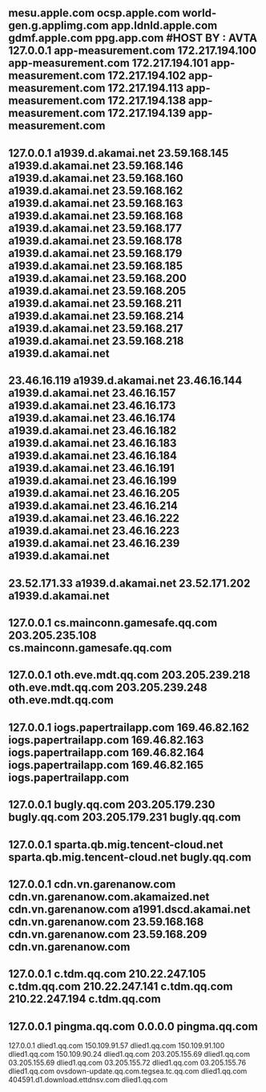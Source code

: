 mesu.apple.com
ocsp.apple.com
world-gen.g.applimg.com
app.ldnld.apple.com
gdmf.apple.com
ppg.app.com
#HOST BY : AVTA
127.0.0.1 app-measurement.com
172.217.194.100 app-measurement.com
172.217.194.101 app-measurement.com
172.217.194.102 app-measurement.com
172.217.194.113 app-measurement.com
172.217.194.138 app-measurement.com
172.217.194.139 app-measurement.com
-----------------------------------
127.0.0.1 a1939.d.akamai.net
23.59.168.145 a1939.d.akamai.net
23.59.168.146 a1939.d.akamai.net
23.59.168.160 a1939.d.akamai.net
23.59.168.162 a1939.d.akamai.net
23.59.168.163 a1939.d.akamai.net
23.59.168.168 a1939.d.akamai.net
23.59.168.177 a1939.d.akamai.net
23.59.168.178 a1939.d.akamai.net
23.59.168.179 a1939.d.akamai.net
23.59.168.185 a1939.d.akamai.net
23.59.168.200 a1939.d.akamai.net
23.59.168.205 a1939.d.akamai.net
23.59.168.211 a1939.d.akamai.net
23.59.168.214 a1939.d.akamai.net
23.59.168.217 a1939.d.akamai.net
23.59.168.218 a1939.d.akamai.net
-------------------------------
23.46.16.119 a1939.d.akamai.net
23.46.16.144 a1939.d.akamai.net
23.46.16.157 a1939.d.akamai.net
23.46.16.173 a1939.d.akamai.net
23.46.16.174 a1939.d.akamai.net
23.46.16.182 a1939.d.akamai.net
23.46.16.183 a1939.d.akamai.net
23.46.16.184 a1939.d.akamai.net
23.46.16.191 a1939.d.akamai.net
23.46.16.199 a1939.d.akamai.net
23.46.16.205 a1939.d.akamai.net
23.46.16.214 a1939.d.akamai.net
23.46.16.222 a1939.d.akamai.net
23.46.16.223 a1939.d.akamai.net
23.46.16.239 a1939.d.akamai.net
-------------------------------
23.52.171.33 a1939.d.akamai.net
23.52.171.202 a1939.d.akamai.net
----------------------------------
127.0.0.1 cs.mainconn.gamesafe.qq.com
203.205.235.108 cs.mainconn.gamesafe.qq.com
-------------------------------------------
127.0.0.1 oth.eve.mdt.qq.com
203.205.239.218 oth.eve.mdt.qq.com
203.205.239.248 oth.eve.mdt.qq.com
----------------------------------
127.0.0.1 iogs.papertrailapp.com
169.46.82.162 iogs.papertrailapp.com
169.46.82.163 iogs.papertrailapp.com
169.46.82.164 iogs.papertrailapp.com
169.46.82.165 iogs.papertrailapp.com
-----------------------------------
127.0.0.1 bugly.qq.com
203.205.179.230 bugly.qq.com
203.205.179.231 bugly.qq.com
----------------------------
127.0.0.1 sparta.qb.mig.tencent-cloud.net
sparta.qb.mig.tencent-cloud.net bugly.qq.com
--------------------------------------------
127.0.0.1 cdn.vn.garenanow.com
cdn.vn.garenanow.com.akamaized.net cdn.vn.garenanow.com
a1991.dscd.akamai.net cdn.vn.garenanow.com
23.59.168.168 cdn.vn.garenanow.com
23.59.168.209 cdn.vn.garenanow.com
----------------------------------
127.0.0.1 c.tdm.qq.com
210.22.247.105 c.tdm.qq.com
210.22.247.141 c.tdm.qq.com
210.22.247.194 c.tdm.qq.com
---------------------------
127.0.0.1 pingma.qq.com
0.0.0.0 pingma.qq.com
---------------------
127.0.0.1 dlied1.qq.com
150.109.91.57 dlied1.qq.com
150.109.91.100 dlied1.qq.com
150.109.90.24 dlied1.qq.com
203.205.155.69 dlied1.qq.com
03.205.155.69 dlied1.qq.com
03.205.155.72 dlied1.qq.com
03.205.155.76 dlied1.qq.com
ovsdown-update.qq.com.tegsea.tc.qq.com dlied1.qq.com
404591.d1.download.ettdnsv.com dlied1.qq.com

